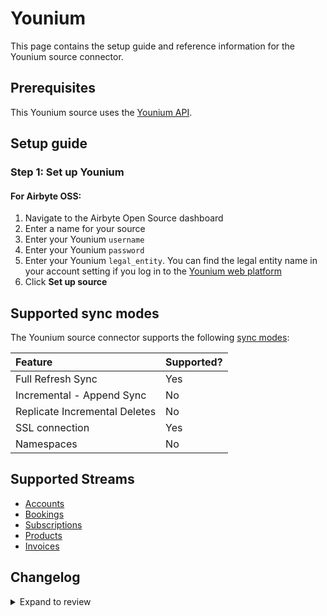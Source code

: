# Younium

This page contains the setup guide and reference information for the Younium source connector.

## Prerequisites

This Younium source uses the [Younium API](https://developer.younium.com/).

## Setup guide

### Step 1: Set up Younium

#### For Airbyte OSS:

1. Navigate to the Airbyte Open Source dashboard
2. Enter a name for your source
3. Enter your Younium `username`
4. Enter your Younium `password`
5. Enter your Younium `legal_entity`. You can find the legal entity name in your account setting if you log in to the [Younium web platform](https://app.younium.com/)
6. Click **Set up source**

## Supported sync modes

The Younium source connector supports the following [sync modes](https://docs.airbyte.com/cloud/core-concepts#connection-sync-modes):

| Feature                       | Supported? |
| :---------------------------- | :--------- |
| Full Refresh Sync             | Yes        |
| Incremental - Append Sync     | No         |
| Replicate Incremental Deletes | No         |
| SSL connection                | Yes        |
| Namespaces                    | No         |

## Supported Streams

- [Accounts](https://developer.younium.com/api-details#api=Production_API2-0&operation=Get-Accounts)
- [Bookings](https://developer.younium.com/api-details#api=Production_API2-0&operation=Get-Bookings)
- [Subscriptions](https://developer.younium.com/api-details#api=Production_API2-0&operation=Get-Subscriptions)
- [Products](https://developer.younium.com/api-details#api=Production_API2-0&operation=Get-Products)
- [Invoices](https://developer.younium.com/api-details#api=Production_API2-0&operation=Get-Invoices)

## Changelog

<details>
  <summary>Expand to review</summary>

| Version | Date       | Pull Request                                             | Subject                                                    |
| :------ | :--------- | :------------------------------------------------------- | :--------------------------------------------------------- |
| 0.3.18 | 2024-09-07 | [45276](https://github.com/airbytehq/airbyte/pull/45276) | Update dependencies |
| 0.3.17 | 2024-08-31 | [45054](https://github.com/airbytehq/airbyte/pull/45054) | Update dependencies |
| 0.3.16 | 2024-08-24 | [44711](https://github.com/airbytehq/airbyte/pull/44711) | Update dependencies |
| 0.3.15 | 2024-08-17 | [44362](https://github.com/airbytehq/airbyte/pull/44362) | Update dependencies |
| 0.3.14 | 2024-08-12 | [43925](https://github.com/airbytehq/airbyte/pull/43925) | Update dependencies |
| 0.3.13 | 2024-08-10 | [43475](https://github.com/airbytehq/airbyte/pull/43475) | Update dependencies |
| 0.3.12 | 2024-08-03 | [43060](https://github.com/airbytehq/airbyte/pull/43060) | Update dependencies |
| 0.3.11 | 2024-07-27 | [42712](https://github.com/airbytehq/airbyte/pull/42712) | Update dependencies |
| 0.3.10 | 2024-07-20 | [42158](https://github.com/airbytehq/airbyte/pull/42158) | Update dependencies |
| 0.3.9 | 2024-07-13 | [41716](https://github.com/airbytehq/airbyte/pull/41716) | Update dependencies |
| 0.3.8 | 2024-07-10 | [41281](https://github.com/airbytehq/airbyte/pull/41281) | Update dependencies |
| 0.3.7 | 2024-07-06 | [40769](https://github.com/airbytehq/airbyte/pull/40769) | Update dependencies |
| 0.3.6 | 2024-06-25 | [40263](https://github.com/airbytehq/airbyte/pull/40263) | Update dependencies |
| 0.3.5 | 2024-06-22 | [39966](https://github.com/airbytehq/airbyte/pull/39966) | Update dependencies |
| 0.3.4 | 2024-06-06 | [39213](https://github.com/airbytehq/airbyte/pull/39213) | [autopull] Upgrade base image to v1.2.2 |
| 0.3.3 | 2024-05-20 | [38407](https://github.com/airbytehq/airbyte/pull/38407) | [autopull] base image + poetry + up_to_date |
| 0.3.2 | 2024-04-19 | [37298](https://github.com/airbytehq/airbyte/pull/37298) | Upgrade to CDK 0.80.0 and manage dependencies with Poetry. |
| 0.3.1 | 2024-04-12 | [37298](https://github.com/airbytehq/airbyte/pull/37298) | schema descriptions |
| 0.3.0 | 2023-10-25 | [31690](https://github.com/airbytehq/airbyte/pull/31690) | Migrate to low-code framework |
| 0.2.0 | 2023-03-29 | [24655](https://github.com/airbytehq/airbyte/pull/24655) | Source Younium: Adding Booking and Account streams |
| 0.1.0 | 2022-11-09 | [18758](https://github.com/airbytehq/airbyte/pull/18758) | 🎉 New Source: Younium [python cdk] |

</details>
